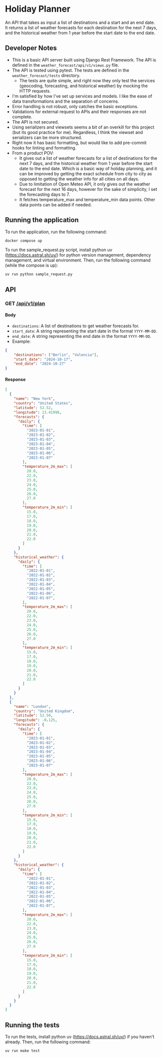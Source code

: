 # Holiday Planner

An API that takes as input a list of destinations and a start and an end date. It returns a list of weather forecasts for each destination for the next 7 days, and the historical weather from 1 year before the start date to the end date.

## Developer Notes

- This is a basic API server built using Django Rest Framework. The API is defined in the `weather_forecast/api/v1/views.py` file.
- The API is tested using pytest. The tests are defined in the `weather_forecast/tests` directory.
  - The tests are quite simple, and right now they only test the services (geocoding, forecasting, and historical weather) by mocking the HTTP requests.
- I'm satisfied by how I've set up services and models. I like the ease of data transformations and the separation of concerns.
- Error handling is not robust, only catches the basic exceptions.
- Validations for external request to APIs and their responses are not complete.
- The API is not secured.
- Using serializers and viewsets seems a bit of an overkill for this project (but its good practice for me). Regardless, I think the viewset and serializers can be more structured.
- Right now it has basic formatting, but would like to add pre-commit hooks for linting and formatting.
- From a product POV:
  - It gives out a list of weather forecasts for a list of destinations for the next 7 days, and the historical weather from 1 year before the start date to the end date. Which is a basic way of holiday planning, and it can be improved by getting the exact schedule from city to city as opposed to getting the weather info for all cities on all days.
  - Due to limitation of Open Meteo API, it only gives out the weather forecast for the next 16 days, however for the sake of simplicity, I set the forecasting days to 7.
  - It fetches temperature_max and temperature_min data points. Other data points can be added if needed.

## Running the application

To run the application, run the following command:

```bash
docker compose up
```

To run the sample_request.py script, install python uv (https://docs.astral.sh/uv/) for python version management, dependency management, and virtual environment. Then, run the following command (while the compose is up):

```bash
uv run python sample_request.py
```

## API

### GET [/api/v1/plan](http://localhost:8000/api/v1/plan/)

#### Body

- `destinations`: A list of destinations to get weather forecasts for.
- `start_date`: A string representing the start date in the format `YYYY-MM-DD`.
- `end_date`: A string representing the end date in the format `YYYY-MM-DD`.
- Example:
```json
{
	"destinations": ["Berlin", "Valencia"],
	"start_date": "2024-10-17",
	"end_date": "2024-10-27"
}
```

#### Response

```json
[
  {
    "name": "New York",
    "country": "United States",
    "latitude": 52.52,
    "longitude": 13.41998,
    "forecasts": {
      "daily": {
        "time": [
          "2023-01-01",
          "2023-01-02",
          "2023-01-03",
          "2023-01-04",
          "2023-01-05",
          "2023-01-06",
          "2023-01-07"
        ],
        "temperature_2m_max": [
          20.0,
          22.0,
          23.0,
          24.0,
          25.0,
          26.0,
          27.0
        ],
        "temperature_2m_min": [
          15.0,
          17.0,
          18.0,
          19.0,
          20.0,
          21.0,
          22.0
        ]
      }
    },
    "historical_weather": {
      "daily": {
        "time": [
          "2022-01-01",
          "2022-01-02",
          "2022-01-03",
          "2022-01-04",
          "2022-01-05",
          "2022-01-06",
          "2022-01-07",
        ],
        "temperature_2m_max": [
          20.0,
          22.0,
          23.0,
          24.0,
          25.0,
          26.0,
          27.0
        ],
        "temperature_2m_min": [
          15.0,
          17.0,
          18.0,
          19.0,
          20.0,
          21.0,
          22.0
        ]
      }
    }
  },
  {
    "name": "London",
    "country": "United Kingdom",
    "latitude": 52.50,
    "longitude": -0.125,
    "forecasts": {
      "daily": {
        "time": [
          "2023-01-01",
          "2023-01-02",
          "2023-01-03",
          "2023-01-04",
          "2023-01-05",
          "2023-01-06",
          "2023-01-07"
        ],
        "temperature_2m_max": [
          20.0,
          22.0,
          23.0,
          24.0,
          25.0,
          26.0,
          27.0
        ],
        "temperature_2m_min": [
          15.0,
          17.0,
          18.0,
          19.0,
          20.0,
          21.0,
          22.0
        ]
      }
    },
    "historical_weather": {
      "daily": {
        "time": [
          "2022-01-01",
          "2022-01-02",
          "2022-01-03",
          "2022-01-04",
          "2022-01-05",
          "2022-01-06",
          "2022-01-07",
        ],
        "temperature_2m_max": [
          20.0,
          22.0,
          23.0,
          24.0,
          25.0,
          26.0,
          27.0
        ],
        "temperature_2m_min": [
          15.0,
          17.0,
          18.0,
          19.0,
          20.0,
          21.0,
          22.0
        ]
      }
    }
  }
]
```

## Running the tests

To run the tests, install python uv (https://docs.astral.sh/uv/) if you haven't already.
Then, run the following command:
```bash
uv run make test
```
